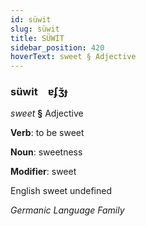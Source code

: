```yaml
---
id: süwit
slug: süwit
title: SÜWİT
sidebar_position: 420
hoverText: sweet § Adjective
---
```


### süwit&emsp;<span kind="abugida">ɐʄʒ̆ɟ</span>

*sweet* **§** Adjective

**Verb**: to be sweet

**Noun**: sweetness

**Modifier**: sweet

English sweet undefined

*Germanic Language Family*